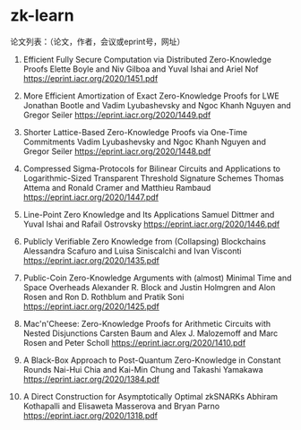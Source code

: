 # zk-learn

论文列表：（论文，作者，会议或eprint号，网址） 

1. Efficient Fully Secure Computation via Distributed Zero-Knowledge Proofs
   Elette Boyle and Niv Gilboa and Yuval Ishai and Ariel Nof
   https://eprint.iacr.org/2020/1451.pdf 

2. More Efficient Amortization of Exact Zero-Knowledge Proofs for LWE
   Jonathan Bootle and Vadim Lyubashevsky and Ngoc Khanh Nguyen and Gregor Seiler
   https://eprint.iacr.org/2020/1449.pdf 

3. Shorter Lattice-Based Zero-Knowledge Proofs via One-Time Commitments
   Vadim Lyubashevsky and Ngoc Khanh Nguyen and Gregor Seiler
   https://eprint.iacr.org/2020/1448.pdf 

4. Compressed Sigma-Protocols for Bilinear Circuits and Applications to Logarithmic-Sized Transparent Threshold Signature Schemes
   Thomas Attema and Ronald Cramer and Matthieu Rambaud
   https://eprint.iacr.org/2020/1447.pdf 

5. Line-Point Zero Knowledge and Its Applications
   Samuel Dittmer and Yuval Ishai and Rafail Ostrovsky
   https://eprint.iacr.org/2020/1446.pdf 

6. Publicly Verifiable Zero Knowledge from (Collapsing) Blockchains
   Alessandra Scafuro and Luisa Siniscalchi and Ivan Visconti
   https://eprint.iacr.org/2020/1435.pdf 

7. Public-Coin Zero-Knowledge Arguments with (almost) Minimal Time and Space Overheads
   Alexander R. Block and Justin Holmgren and Alon Rosen and Ron D. Rothblum and Pratik Soni
   https://eprint.iacr.org/2020/1425.pdf 
   
8. Mac'n'Cheese: Zero-Knowledge Proofs for Arithmetic Circuits with Nested Disjunctions
   Carsten Baum and Alex J. Malozemoff and Marc Rosen and Peter Scholl
   https://eprint.iacr.org/2020/1410.pdf 
   
9. A Black-Box Approach to Post-Quantum Zero-Knowledge in Constant Rounds
   Nai-Hui Chia and Kai-Min Chung and Takashi Yamakawa
   https://eprint.iacr.org/2020/1384.pdf 
   
10. A Direct Construction for Asymptotically Optimal zkSNARKs
    Abhiram Kothapalli and Elisaweta Masserova and Bryan Parno
    https://eprint.iacr.org/2020/1318.pdf 
